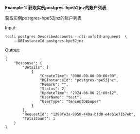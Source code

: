 **Example 1: 获取实例postgres-hpe52jnz的账户列表**

获取实例postgres-hpe52jnz的账户列表

Input: 

```
tccli postgres DescribeAccounts --cli-unfold-argument  \
    --DBInstanceId postgres-hpe52jnz
```

Output: 
```
{
    "Response": {
        "Details": [
            {
                "CreateTime": "0000-00-00 00:00:00",
                "DBInstanceId": "postgres-hpe52jnz",
                "Remark": "",
                "Status": 2,
                "UpdateTime": "2024-06-06 21:00:12",
                "UserName": "test",
                "UserType": "tencentDBSuper"
            }
        ],
        "RequestId": "1299fe3a-9958-440a-bfd0-e4eb1e71b7eb",
        "TotalCount": 1
    }
}
```

